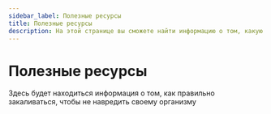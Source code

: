 ```yaml
---
sidebar_label: Полезные ресурсы
title: Полезные ресурсы
description: На этой странице вы сможете найти информацию о том, какую литературу читают члены клуба "Моржи столицы. Минск"
---
```


# Полезные ресурсы

Здесь будет находиться информация о том, как правильно закаливаться, чтобы не навредить своему организму